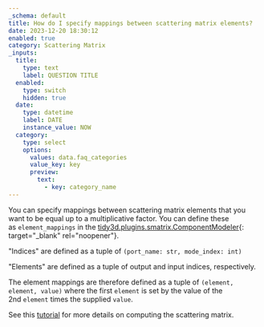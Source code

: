 ```yaml
---
_schema: default
title: How do I specify mappings between scattering matrix elements?
date: 2023-12-20 18:30:12
enabled: true
category: Scattering Matrix
_inputs:
  title:
    type: text
    label: QUESTION TITLE
  enabled:
    type: switch
    hidden: true
  date:
    type: datetime
    label: DATE
    instance_value: NOW
  category:
    type: select
    options:
      values: data.faq_categories
      value_key: key
      preview:
        text:
          - key: category_name
---
```

You can specify mappings between scattering matrix elements that you want to be equal up to a multiplicative factor. You can define these as&nbsp;`element_mappings`&nbsp;in the&nbsp;[tidy3d.plugins.smatrix.ComponentModeler](https://docs.flexcompute.com/projects/tidy3d/en/latest/_autosummary/tidy3d.plugins.smatrix.ComponentModeler.html){: target="_blank" rel="noopener"}.

"Indices" are defined as a tuple of&nbsp;`(port_name: str, mode_index: int)`

"Elements" are defined as a tuple of output and input indices, respectively.

The element mappings are therefore defined as a tuple of&nbsp;`(element, element, value)`&nbsp;where the first&nbsp;`element`&nbsp;is set by the value of the 2nd&nbsp;`element`&nbsp;times the supplied&nbsp;`value`.

See this [tutorial](https://www.flexcompute.com/tidy3d/examples/notebooks/SMatrix/) for more details on computing the scattering matrix.